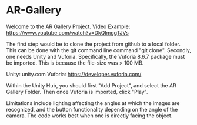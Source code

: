 # AR-Gallery
 
  Welcome to the AR Gallery Project. 
  Video Example: https://www.youtube.com/watch?v=DkQlmggTJVs
 
 The first step would be to clone the project from github to a local folder. This can be done with the git command line command "git clone". 
 Secondly, one needs Unity and Vuforia. Specifically, the Vuforia 8.6.7 package must be imported. This is because the file-size was > 100 MB. 
 
 Unity: unity.com
 Vuforia: https://developer.vuforia.com/ 
 
 Within the Unity Hub, you should first "Add Project", and select the AR Gallery Folder. Then once Vuforia is imported, click "Play". 
 
Limitations include lighting affecting the angles at which the images are recognized, and the button functionality depending on the angle of the camera. The code works best when one is directly facing the object. 
